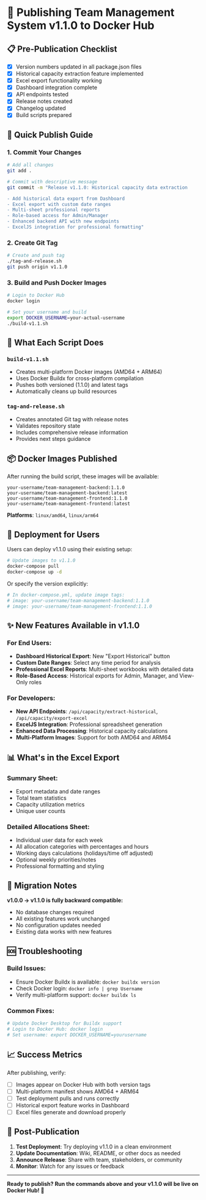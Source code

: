# 🚀 Publishing Team Management System v1.1.0 to Docker Hub

## 📋 Pre-Publication Checklist

- [x] Version numbers updated in all package.json files
- [x] Historical capacity extraction feature implemented  
- [x] Excel export functionality working
- [x] Dashboard integration complete
- [x] API endpoints tested
- [x] Release notes created
- [x] Changelog updated
- [x] Build scripts prepared

## 🎯 Quick Publish Guide

### 1. **Commit Your Changes**
```bash
# Add all changes
git add .

# Commit with descriptive message
git commit -m "Release v1.1.0: Historical capacity data extraction

- Add historical data export from Dashboard
- Excel export with custom date ranges
- Multi-sheet professional reports
- Role-based access for Admin/Manager
- Enhanced backend API with new endpoints
- ExcelJS integration for professional formatting"
```

### 2. **Create Git Tag**
```bash
# Create and push tag
./tag-and-release.sh
git push origin v1.1.0
```

### 3. **Build and Push Docker Images**
```bash
# Login to Docker Hub
docker login

# Set your username and build
export DOCKER_USERNAME=your-actual-username
./build-v1.1.sh
```

## 🔧 What Each Script Does

### `build-v1.1.sh`
- Creates multi-platform Docker images (AMD64 + ARM64)
- Uses Docker Buildx for cross-platform compilation
- Pushes both versioned (1.1.0) and latest tags
- Automatically cleans up build resources

### `tag-and-release.sh`  
- Creates annotated Git tag with release notes
- Validates repository state
- Includes comprehensive release information
- Provides next steps guidance

## 📦 Docker Images Published

After running the build script, these images will be available:

```
your-username/team-management-backend:1.1.0
your-username/team-management-backend:latest
your-username/team-management-frontend:1.1.0  
your-username/team-management-frontend:latest
```

**Platforms**: `linux/amd64`, `linux/arm64`

## 🚀 Deployment for Users

Users can deploy v1.1.0 using their existing setup:

```bash
# Update images to v1.1.0
docker-compose pull
docker-compose up -d
```

Or specify the version explicitly:
```bash
# In docker-compose.yml, update image tags:
# image: your-username/team-management-backend:1.1.0
# image: your-username/team-management-frontend:1.1.0
```

## ✨ New Features Available in v1.1.0

### For End Users:
- **Dashboard Historical Export**: New "Export Historical" button
- **Custom Date Ranges**: Select any time period for analysis  
- **Professional Excel Reports**: Multi-sheet workbooks with detailed data
- **Role-Based Access**: Historical exports for Admin, Manager, and View-Only roles

### For Developers:
- **New API Endpoints**: `/api/capacity/extract-historical`, `/api/capacity/export-excel`
- **ExcelJS Integration**: Professional spreadsheet generation
- **Enhanced Data Processing**: Historical capacity calculations
- **Multi-Platform Images**: Support for both AMD64 and ARM64

## 📊 What's in the Excel Export

### Summary Sheet:
- Export metadata and date ranges
- Total team statistics  
- Capacity utilization metrics
- Unique user counts

### Detailed Allocations Sheet:
- Individual user data for each week
- All allocation categories with percentages and hours
- Working days calculations (holidays/time off adjusted)
- Optional weekly priorities/notes
- Professional formatting and styling

## 🔄 Migration Notes

**v1.0.0 → v1.1.0 is fully backward compatible:**
- No database changes required
- All existing features work unchanged
- No configuration updates needed
- Existing data works with new features

## 🆘 Troubleshooting

### Build Issues:
- Ensure Docker Buildx is available: `docker buildx version`
- Check Docker login: `docker info | grep Username`
- Verify multi-platform support: `docker buildx ls`

### Common Fixes:
```bash
# Update Docker Desktop for Buildx support
# Login to Docker Hub: docker login  
# Set username: export DOCKER_USERNAME=yourusername
```

## 📈 Success Metrics

After publishing, verify:
- [ ] Images appear on Docker Hub with both version tags
- [ ] Multi-platform manifest shows AMD64 + ARM64
- [ ] Test deployment pulls and runs correctly
- [ ] Historical export feature works in Dashboard
- [ ] Excel files generate and download properly

## 🎉 Post-Publication

1. **Test Deployment**: Try deploying v1.1.0 in a clean environment
2. **Update Documentation**: Wiki, README, or other docs as needed
3. **Announce Release**: Share with team, stakeholders, or community
4. **Monitor**: Watch for any issues or feedback

---

**Ready to publish? Run the commands above and your v1.1.0 will be live on Docker Hub! 🚀**